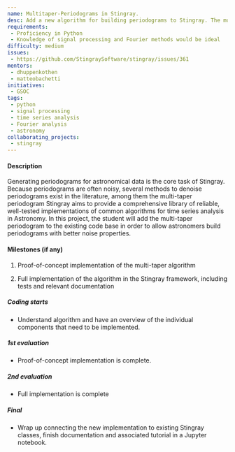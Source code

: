 ```yaml
---
name: Multitaper-Periodograms in Stingray.
desc: Add a new algorithm for building periodograms to Stingray. The multitaper periodogram is a method that's fairly well-known in signal processing, but virtually unknown in (X-ray) astronomy. 
requirements:
 - Proficiency in Python
 - Knowledge of signal processing and Fourier methods would be ideal
difficulty: medium
issues:
 - https://github.com/StingraySoftware/stingray/issues/361
mentors:
 - dhuppenkothen
 - matteobachetti
initiatives:
 - GSOC
tags:
 - python
 - signal processing
 - time series analysis
 - Fourier analysis
 - astronomy
collaborating_projects:
 - stingray
---
```


#### Description
Generating periodograms for astronomical data is the core task of Stingray. Because periodograms are often noisy, several methods to denoise periodograms exist in the literature, among them the multi-taper periodogram
Stingray aims to provide a comprehensive library of reliable, well-tested implementations of common algorithms for time series analysis in Astronomy. In this project, the student will add the multi-taper periodogram to the existing code base in order to allow astronomers build periodograms with better noise properties.


#### Milestones (if any)

1. Proof-of-concept implementation of the multi-taper algorithm

2. Full implementation of the algorithm in the Stingray framework, including tests and relevant documentation


##### Coding starts

* Understand algorithm and have an overview of the individual components that need to be implemented.

##### 1st evaluation

* Proof-of-concept implementation is complete.

##### 2nd evaluation

* Full implementation is complete 

##### Final

* Wrap up connecting the new implementation to existing Stingray classes, finish documentation and associated tutorial in a Jupyter notebook.

